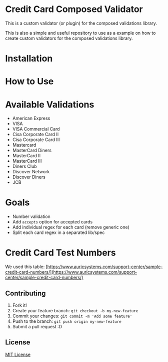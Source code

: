 # Credit Card Composed Validator

This is a custom validator (or plugin) for the composed validations library.

This is also a simple and useful repository to use as a example on how to create custom validators for the composed validations library.

# Installation

# How to Use

# Available Validations
* American Express
* VISA
* VISA Commercial Card
* Cisa Corporate Card II
* Cisa Corporate Card III
* Mastercard
* MasterCard Diners
* MasterCard II
* MasterCard III
* Diners Club
* Discover Network
* Discover Diners
* JCB

# Goals
* Number validation
* Add ```accepts``` option for accepted cards
* Add individual regex for each card (remove generic one)
* Split each card regex in a separated lib/spec

# Credit Card Test Numbers
We used this table: [https://www.auricsystems.com/support-center/sample-credit-card-numbers/](https://www.auricsystems.com/support-center/sample-credit-card-numbers/)

## Contributing

1. Fork it!
2. Create your feature branch: `git checkout -b my-new-feature`
3. Commit your changes: `git commit -m 'Add some feature'`
4. Push to the branch: `git push origin my-new-feature`
5. Submit a pull request :D

## License

[MIT License](http://djalmaaraujo.mit-license.org)
